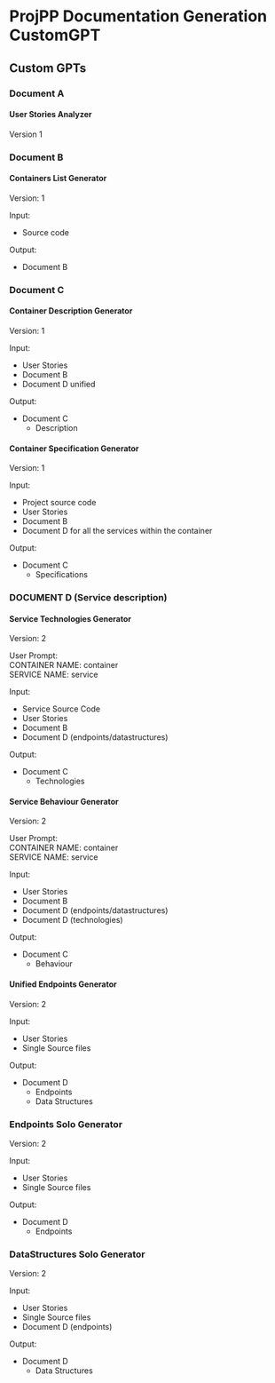 # ProjPP Documentation Generation CustomGPT

## Custom GPTs

### Document A

#### User Stories Analyzer

Version 1

### Document B

#### Containers List Generator

Version: 1

Input: 
- Source code

Output:
- Document B

### Document C

#### Container Description Generator

Version: 1

Input: 
- User Stories
- Document B
- Document D unified

Output:
- Document C
    - Description

#### Container Specification Generator

Version: 1

Input: 
- Project source code
- User Stories
- Document B
- Document D for all the services within the container

Output:
- Document C
   - Specifications


### DOCUMENT D (Service description)

#### Service Technologies Generator

Version: 2

User Prompt:  
CONTAINER NAME: container  
SERVICE NAME: service  

Input:
- Service Source Code
- User Stories
- Document B
- Document D (endpoints/datastructures)

Output:
- Document C
    - Technologies

#### Service Behaviour Generator

Version: 2

User Prompt:  
CONTAINER NAME: container  
SERVICE NAME: service  

Input:
- User Stories
- Document B
- Document D (endpoints/datastructures)
- Document D (technologies)

Output:
- Document C
    - Behaviour


#### Unified Endpoints Generator

Version: 2
 
Input:
- User Stories
- Single Source files

Output:
- Document D
    - Endpoints
    - Data Structures


### Endpoints Solo Generator

Version: 2

Input:
- User Stories
- Single Source files

Output:
- Document D
    - Endpoints


### DataStructures Solo Generator

Version: 2

Input:
- User Stories
- Single Source files
- Document D (endpoints)

Output:
- Document D
    - Data Structures